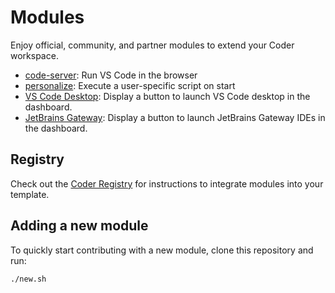 # Modules

Enjoy official, community, and partner modules to extend your Coder workspace.

- [code-server](https://registry.coder.com/modules/code-server): Run VS Code in the browser
- [personalize](https://registry.coder.com/modules/personalize): Execute a user-specific script on start
- [VS Code Desktop](https://registry.coder.com/modules/vscode-desktop): Display a button to launch VS Code desktop in the dashboard.
- [JetBrains Gateway](https://registry.coder.com/modules/jetbrains-gateway): Display a button to launch JetBrains Gateway IDEs in the dashboard.

## Registry

Check out the [Coder Registry](https://registry.coder.com) for instructions to integrate modules into your template.

## Adding a new module

To quickly start contributing with a new module, clone this repository and run:

```sh
./new.sh
```
